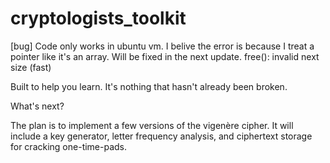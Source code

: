 # cryptologists_toolkit
[bug] Code only works in ubuntu vm. I belive the error is because I treat a pointer like it's an array. Will be fixed in the next update. free(): invalid next size (fast)

Built to help you learn. It's nothing that hasn't already been broken.

What's next? 

The plan is to implement a few versions of the vigenère cipher.
It will include a key generator, letter frequency analysis, and ciphertext storage for cracking one-time-pads.

